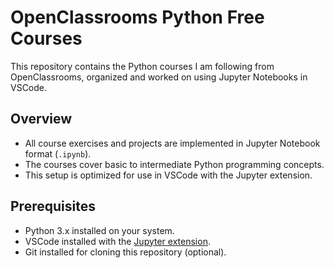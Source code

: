 # OpenClassrooms Python Free Courses

This repository contains the Python courses I am following from OpenClassrooms, organized and worked on using Jupyter Notebooks in VSCode.

## Overview

- All course exercises and projects are implemented in Jupyter Notebook format (`.ipynb`).
- The courses cover basic to intermediate Python programming concepts.
- This setup is optimized for use in VSCode with the Jupyter extension.

## Prerequisites

- Python 3.x installed on your system.
- VSCode installed with the [Jupyter extension](https://marketplace.visualstudio.com/items?itemName=ms-toolsai.jupyter).
- Git installed for cloning this repository (optional).


